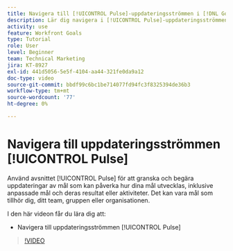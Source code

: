 ```yaml
---
title: Navigera till [!UICONTROL Pulse]-uppdateringsströmmen i [!DNL Goals]
description: Lär dig navigera i [!UICONTROL Pulse]-uppdateringsströmmen i [!DNL]   Mål].
activity: use
feature: Workfront Goals
type: Tutorial
role: User
level: Beginner
team: Technical Marketing
jira: KT-8927
exl-id: 441d5056-5e5f-4104-aa44-321fe0da9a12
doc-type: video
source-git-commit: bbdf99c6bc1be714077fd94fc3f8325394de36b3
workflow-type: tm+mt
source-wordcount: '77'
ht-degree: 0%

---
```


# Navigera till uppdateringsströmmen [!UICONTROL Pulse]

Använd avsnittet [!UICONTROL Pulse] för att granska och begära uppdateringar av mål som kan påverka hur dina mål utvecklas, inklusive anpassade mål och deras resultat eller aktiviteter. Det kan vara mål som tillhör dig, ditt team, gruppen eller organisationen.

I den här videon får du lära dig att:

* Navigera till uppdateringsströmmen [!UICONTROL Pulse]

>[!VIDEO](https://video.tv.adobe.com/v/335199/?quality=12&learn=on&enablevpops=1)
